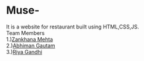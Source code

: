# Muse-
It is a website for restaurant built using HTML,CSS,JS.
<br>
Team Members
<br>
1.)<a href="https://github.com/zankhana46">Zankhana Mehta </a>
<br>
2.)<a href="https://github.com/Abhiman1211">Abhiman Gautam </a>
<br>
3.)<a href="https://github.com/Riya1929">Riya Gandhi </a>
